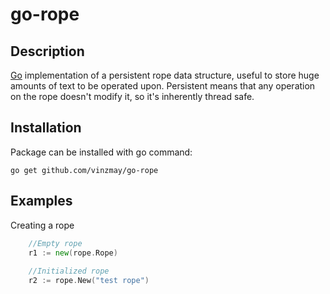 go-rope
=======

Description
-----------
[Go](http://www.golang.org) implementation of a persistent rope data structure, useful to store huge amounts of text to be operated upon. Persistent means that any operation on the rope doesn't modify it, so it's inherently thread safe.

Installation
------------
Package can be installed with go command:

	go get github.com/vinzmay/go-rope
	

Examples
--------

Creating a rope

```go
	//Empty rope
	r1 := new(rope.Rope)
	
	//Initialized rope
	r2 := rope.New("test rope")
```